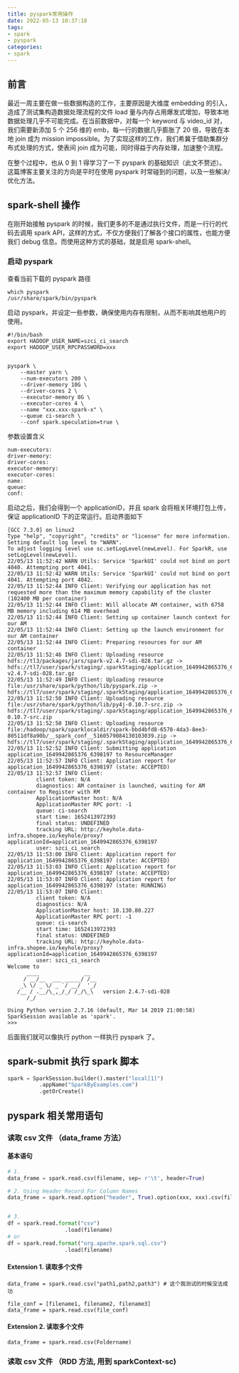 ```yaml
---
title: pyspark常用操作
date: 2022-05-13 10:37:18
tags:
- spark
- pyspark
categories:
- spark
---
```




## 前言

最近一周主要在做一些数据构造的工作，主要原因是大维度 embedding 的引入，造成了测试集构造数据处理流程的文件 load 量与内存占用爆发式增加，导致本地数据处理几乎不可能完成。在当前数据中，对每一个 keyword 与 video_id 对，我们需要新添加 5 个 256 维的 emb，每一行的数据几乎膨胀了 20 倍，导致在本地 join 成为 mission impossible。为了实现这样的工作，我们希冀于借助集群分布式处理的方式，使表间 join 成为可能，同时得益于内存处理，加速整个流程。

在整个过程中，也从 0 到 1 得学习了一下 pyspark 的基础知识（此文不赘述）。这篇博客主要关注的方向是平时在使用 pyspark 时常碰到的问题，以及一些解决/优化方法。



## spark-shell 操作

在刚开始接触 pyspark 的时候，我们更多的不是通过执行文件，而是一行行的代码去调用 spark API，这样的方式，不仅方便我们了解各个接口的属性，也能方便我们 debug 信息。而使用这种方式的基础，就是启用 spark-shell。

### 启动 pyspark

查看当前下载的 pyspark 路径

```shell
which pyspark
/usr/share/spark/bin/pyspark
```

启动 pyspark，并设定一些参数，确保使用内存有限制，从而不影响其他用户的使用。

```shell
#!/bin/bash
export HADOOP_USER_NAME=szci_ci_search
export HADOOP_USER_RPCPASSWORD=xxx


pyspark \
	--master yarn \
	--num-executors 200 \
	--driver-memory 10G \
	--driver-cores 2 \
	--executor-memory 8G \
	--executor-cores 4 \
	--name "xxx.xxx-spark-x" \
    --queue ci-search \
	--conf spark.speculation=true \
```

参数设置含义

```shell
num-executors: 
driver-memory:
driver-cores:
executor-memory:
executor-cores:
name:
queue:
conf:
```

启动之后，我们会得到一个 applicationID，并且 spark 会将相关环境打包上传，保证 applicationID 下的正常运行。启动界面如下

```shell
[GCC 7.3.0] on linux2
Type "help", "copyright", "credits" or "license" for more information.
Setting default log level to "WARN".
To adjust logging level use sc.setLogLevel(newLevel). For SparkR, use setLogLevel(newLevel).
22/05/13 11:52:42 WARN Utils: Service 'SparkUI' could not bind on port 4040. Attempting port 4041.
22/05/13 11:52:42 WARN Utils: Service 'SparkUI' could not bind on port 4041. Attempting port 4042.
22/05/13 11:52:44 INFO Client: Verifying our application has not requested more than the maximum memory capability of the cluster (102400 MB per container)
22/05/13 11:52:44 INFO Client: Will allocate AM container, with 6758 MB memory including 614 MB overhead
22/05/13 11:52:44 INFO Client: Setting up container launch context for our AM
22/05/13 11:52:44 INFO Client: Setting up the launch environment for our AM container
22/05/13 11:52:44 INFO Client: Preparing resources for our AM container
22/05/13 11:52:46 INFO Client: Uploading resource hdfs://tl3/packages/jars/spark-v2.4.7-sdi-028.tar.gz -> hdfs://tl7/user/spark/staging/.sparkStaging/application_1649942865376_6398197/spark-v2.4.7-sdi-028.tar.gz
22/05/13 11:52:49 INFO Client: Uploading resource file:/usr/share/spark/python/lib/pyspark.zip -> hdfs://tl7/user/spark/staging/.sparkStaging/application_1649942865376_6398197/pyspark.zip
22/05/13 11:52:50 INFO Client: Uploading resource file:/usr/share/spark/python/lib/py4j-0.10.7-src.zip -> hdfs://tl7/user/spark/staging/.sparkStaging/application_1649942865376_6398197/py4j-0.10.7-src.zip
22/05/13 11:52:50 INFO Client: Uploading resource file:/hadoop/spark/sparklocaldir/spark-bbd4bfd8-6578-4da3-8ee3-80511df8a90b/__spark_conf__5160579084130103039.zip -> hdfs://tl7/user/spark/staging/.sparkStaging/application_1649942865376_6398197/__spark_conf__.zip
22/05/13 11:52:52 INFO Client: Submitting application application_1649942865376_6398197 to ResourceManager
22/05/13 11:52:57 INFO Client: Application report for application_1649942865376_6398197 (state: ACCEPTED)
22/05/13 11:52:57 INFO Client: 
         client token: N/A
         diagnostics: AM container is launched, waiting for AM container to Register with RM
         ApplicationMaster host: N/A
         ApplicationMaster RPC port: -1
         queue: ci-search
         start time: 1652413972393
         final status: UNDEFINED
         tracking URL: http://keyhole.data-infra.shopee.io/keyhole/proxy?applicationId=application_1649942865376_6398197
         user: szci_ci_search
22/05/13 11:53:00 INFO Client: Application report for application_1649942865376_6398197 (state: ACCEPTED)
22/05/13 11:53:03 INFO Client: Application report for application_1649942865376_6398197 (state: ACCEPTED)
22/05/13 11:53:07 INFO Client: Application report for application_1649942865376_6398197 (state: RUNNING)
22/05/13 11:53:07 INFO Client: 
         client token: N/A
         diagnostics: N/A
         ApplicationMaster host: 10.130.80.227
         ApplicationMaster RPC port: -1
         queue: ci-search
         start time: 1652413972393
         final status: UNDEFINED
         tracking URL: http://keyhole.data-infra.shopee.io/keyhole/proxy?applicationId=application_1649942865376_6398197
         user: szci_ci_search
Welcome to
      ____              __
     / __/__  ___ _____/ /__
    _\ \/ _ \/ _ `/ __/  '_/
   /__ / .__/\_,_/_/ /_/\_\   version 2.4.7-sdi-028
      /_/

Using Python version 2.7.16 (default, Mar 14 2019 21:00:58)
SparkSession available as 'spark'.
>>> 
```

后面我们就可以像执行 python 一样执行 pyspark 了。



## spark-submit 执行 spark 脚本

```python
spark = SparkSession.builder().master("local[1]")
          .appName("SparkByExamples.com")
          .getOrCreate()
```

## pyspark 相关常用语句

### 读取 csv 文件 （data_frame 方法）

#### 基本语句

```python
# 1.
data_frame = spark.read.csv(filename, sep= r'\t', header=True)

# 2. Using Header Record For Column Names
data_frame = spark.read.option("header", True).option(xxx, xxx).csv(filename)


# 3.
df = spark.read.format("csv")
                  .load(filename)
# or
df = spark.read.format("org.apache.spark.sql.csv")
                  .load(filename)


```

#### Extension 1.  读取多个文件

```shell
data_frame = spark.read.csv("path1,path2,path3") # 这个我测试的时候没法成功

file_conf = [filename1, filename2, filename3]
data_frame = spark.read.csv(file_conf)
```

#### Extension 2. 读取多个文件

```shell
data_frame = spark.read.csv(Foldername)
```

### 读取 csv 文件 （RDD 方法, 用到 sparkContext-sc)
